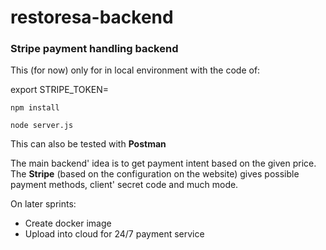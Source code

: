 # restoresa-backend

### Stripe payment handling backend

This (for now) only for in local environment with the code of:

export STRIPE_TOKEN=<token>

``npm install``

``node server.js``


This can also be tested with **Postman**

The main backend' idea is to get payment intent based on the given price. The **Stripe** (based on the configuration on the website) gives possible payment
methods, client' secret code and much mode.

On later sprints:

- Create docker image
- Upload into cloud for 24/7 payment service
